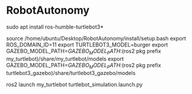 # RobotAutonomy


sudo apt install ros-humble-turtlebot3*


source /home/ubuntu/Desktop/RobotAutonomy/install/setup.bash
export ROS_DOMAIN_ID=11
export TURTLEBOT3_MODEL=burger
export GAZEBO_MODEL_PATH=$GAZEBO_MODEL_PATH:$(ros2 pkg prefix my_turtlebot)/share/my_turtlebot/models
export GAZEBO_MODEL_PATH=$GAZEBO_MODEL_PATH:$(ros2 pkg prefix turtlebot3_gazebo)/share/turtlebot3_gazebo/models

ros2 launch my_turtlebot turtlebot_simulation.launch.py